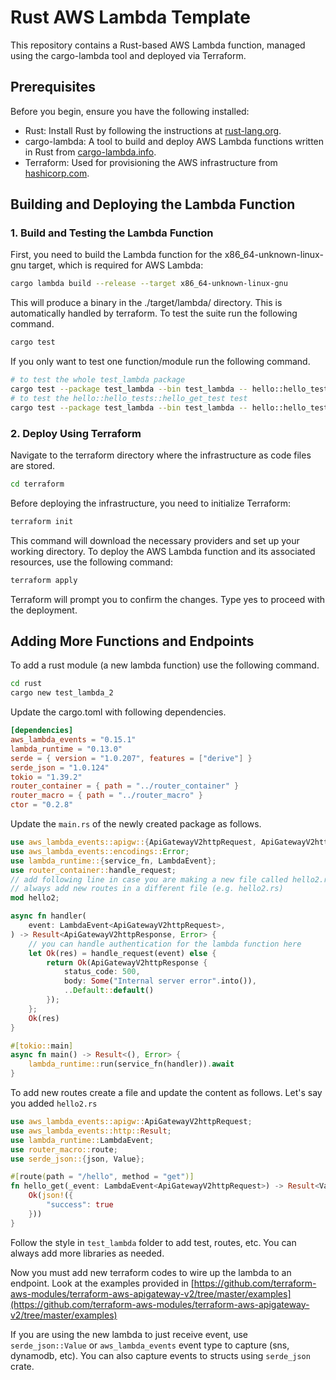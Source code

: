 # Rust AWS Lambda Template

This repository contains a Rust-based AWS Lambda function, managed using the cargo-lambda tool and deployed via Terraform.

## Prerequisites

Before you begin, ensure you have the following installed:

- Rust: Install Rust by following the instructions at [rust-lang.org](https://www.rust-lang.org/tools/install).
- cargo-lambda: A tool to build and deploy AWS Lambda functions written in Rust from [cargo-lambda.info](https://www.cargo-lambda.info/guide/getting-started.html).
- Terraform: Used for provisioning the AWS infrastructure from [hashicorp.com](https://developer.hashicorp.com/terraform/install).

## Building and Deploying the Lambda Function

### 1. Build and Testing the Lambda Function

First, you need to build the Lambda function for the x86_64-unknown-linux-gnu target, which is required for AWS Lambda:

```bash
cargo lambda build --release --target x86_64-unknown-linux-gnu
```

This will produce a binary in the ./target/lambda/<function-name> directory. This is automatically handled by terraform. To test the suite run the following command.

```bash
cargo test
```

If you only want to test one function/module run the following command.

```bash
# to test the whole test_lambda package
cargo test --package test_lambda --bin test_lambda -- hello::hello_tests --show-output
# to test the hello::hello_tests::hello_get_test test
cargo test --package test_lambda --bin test_lambda -- hello::hello_tests::hello_get_test --exact --show-output
```

### 2. Deploy Using Terraform

Navigate to the terraform directory where the infrastructure as code files are stored.

```bash
cd terraform
```

Before deploying the infrastructure, you need to initialize Terraform:

```bash
terraform init
```

This command will download the necessary providers and set up your working directory. To deploy the AWS Lambda function and its associated resources, use the following command:

```bash
terraform apply
```

Terraform will prompt you to confirm the changes. Type yes to proceed with the deployment.

## Adding More Functions and Endpoints

To add a rust module (a new lambda function) use the following command.

```bash
cd rust
cargo new test_lambda_2
```

Update the cargo.toml with following dependencies.

```toml
[dependencies]
aws_lambda_events = "0.15.1"
lambda_runtime = "0.13.0"
serde = { version = "1.0.207", features = ["derive"] }
serde_json = "1.0.124"
tokio = "1.39.2"
router_container = { path = "../router_container" }
router_macro = { path = "../router_macro" }
ctor = "0.2.8"
```

Update the `main.rs` of the newly created package as follows.

```rust
use aws_lambda_events::apigw::{ApiGatewayV2httpRequest, ApiGatewayV2httpResponse};
use aws_lambda_events::encodings::Error;
use lambda_runtime::{service_fn, LambdaEvent};
use router_container::handle_request;
// add following line in case you are making a new file called hello2.rs
// always add new routes in a different file (e.g. hello2.rs)
mod hello2;

async fn handler(
    event: LambdaEvent<ApiGatewayV2httpRequest>,
) -> Result<ApiGatewayV2httpResponse, Error> {
    // you can handle authentication for the lambda function here
    let Ok(res) = handle_request(event) else {
        return Ok(ApiGatewayV2httpResponse {
            status_code: 500,
            body: Some("Internal server error".into()),
            ..Default::default()
        });
    };
    Ok(res)
}

#[tokio::main]
async fn main() -> Result<(), Error> {
    lambda_runtime::run(service_fn(handler)).await
}
```

To add new routes create a file and update the content as follows. Let's say you added `hello2.rs`

```rust
use aws_lambda_events::apigw::ApiGatewayV2httpRequest;
use aws_lambda_events::http::Result;
use lambda_runtime::LambdaEvent;
use router_macro::route;
use serde_json::{json, Value};

#[route(path = "/hello", method = "get")]
fn hello_get(_event: LambdaEvent<ApiGatewayV2httpRequest>) -> Result<Value> {
    Ok(json!({
        "success": true
    }))
}
```

Follow the style in `test_lambda` folder to add test, routes, etc. You can always add more libraries as needed.

Now you must add new terraform codes to wire up the lambda to an endpoint. Look at the examples provided in [https://github.com/terraform-aws-modules/terraform-aws-apigateway-v2/tree/master/examples](https://github.com/terraform-aws-modules/terraform-aws-apigateway-v2/tree/master/examples)

If you are using the new lambda to just receive event, use `serde_json::Value` or `aws_lambda_events` event type to capture (sns, dynamodb, etc). You can also capture events to structs using `serde_json` crate.
